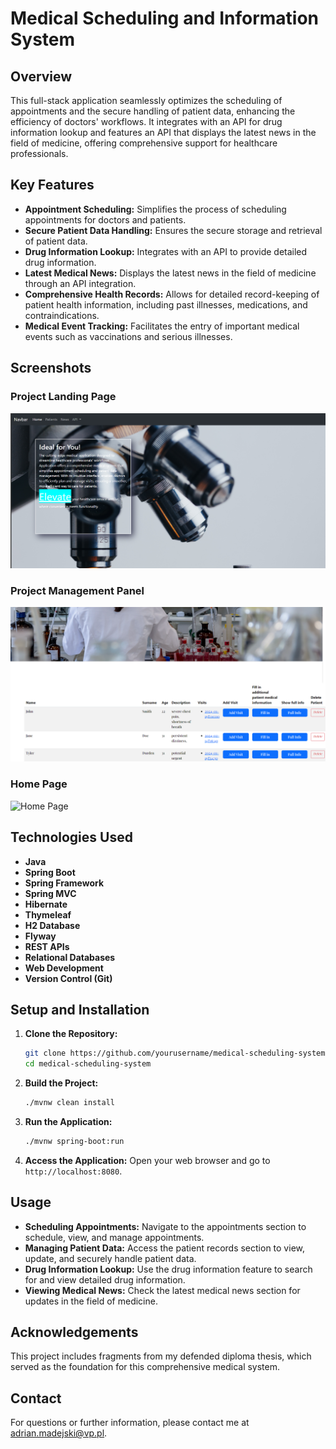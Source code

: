 # Medical Scheduling and Information System

## Overview

This full-stack application seamlessly optimizes the scheduling of appointments and the secure handling of patient data, enhancing the efficiency of doctors' workflows. It integrates with an API for drug information lookup and features an API that displays the latest news in the field of medicine, offering comprehensive support for healthcare professionals.

## Key Features

- **Appointment Scheduling:** Simplifies the process of scheduling appointments for doctors and patients.
- **Secure Patient Data Handling:** Ensures the secure storage and retrieval of patient data.
- **Drug Information Lookup:** Integrates with an API to provide detailed drug information.
- **Latest Medical News:** Displays the latest news in the field of medicine through an API integration.
- **Comprehensive Health Records:** Allows for detailed record-keeping of patient health information, including past illnesses, medications, and contraindications.
- **Medical Event Tracking:** Facilitates the entry of important medical events such as vaccinations and serious illnesses.

## Screenshots

### Project Landing Page
![Project Landing Page](https://github.com/amadejsky/Resources/blob/main/Mockup/ProjectLandingPage.png)

### Project Management Panel
![Project Management Panel](https://github.com/amadejsky/Resources/blob/main/Mockup/ProjectManagementPanel.png)

### Home Page
![Home Page](https://github.com/amadejsky/Resources/blob/main/Mockup/StronaG%C5%82owna.png)

## Technologies Used

- **Java**
- **Spring Boot**
- **Spring Framework**
- **Spring MVC**
- **Hibernate**
- **Thymeleaf**
- **H2 Database**
- **Flyway**
- **REST APIs**
- **Relational Databases**
- **Web Development**
- **Version Control (Git)**

## Setup and Installation

1. **Clone the Repository:**
    ```sh
    git clone https://github.com/yourusername/medical-scheduling-system.git
    cd medical-scheduling-system
    ```

2. **Build the Project:**
    ```sh
    ./mvnw clean install
    ```

3. **Run the Application:**
    ```sh
    ./mvnw spring-boot:run
    ```

4. **Access the Application:**
    Open your web browser and go to `http://localhost:8080`.

## Usage

- **Scheduling Appointments:** Navigate to the appointments section to schedule, view, and manage appointments.
- **Managing Patient Data:** Access the patient records section to view, update, and securely handle patient data.
- **Drug Information Lookup:** Use the drug information feature to search for and view detailed drug information.
- **Viewing Medical News:** Check the latest medical news section for updates in the field of medicine.

## Acknowledgements

This project includes fragments from my defended diploma thesis, which served as the foundation for this comprehensive medical system.

## Contact

For questions or further information, please contact me at [adrian.madejski@vp.pl](mailto:adrian.madejski@vp.pl).
